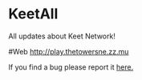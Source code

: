 # KeetAll
All updates about Keet Network!

#Web
http://play.thetowersne.zz.mu

If you find a bug please report it <a href="https://github.com/KeetNetwork/Issues/issues/new">here.</a>
